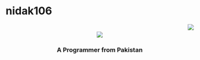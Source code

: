 # nidak106
 <img align="right" src="https://visitor-badge.laobi.icu/badge?page_id=nidak106.nidak106" />
 <h1 align="center">
    <img src="https://readme-typing-svg.herokuapp.com/?font=Righteous&size=35&center=true&vCenter=true&width=500&height=70&duration=4000&lines=Hi+There!+👋;+I'm+Nida!;" />
</h1>

<h3 align="center">A Programmer from Pakistan</h3>

<br/>
